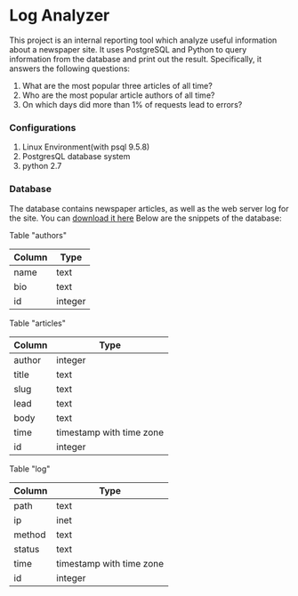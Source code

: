# Log Analyzer
This project is an internal reporting tool which analyze useful information about a newspaper site. It uses PostgreSQL and Python to query information from the database and print out the result.  Specifically, it answers the following questions:

1. What are the most popular three articles of all time?
2. Who are the most popular article authors of all time?
3. On which days did more than 1% of requests lead to errors?

### Configurations
1. Linux Environment(with psql 9.5.8)
2. PostgresQL database system
3. python 2.7


### Database
The database contains newspaper articles, as well as the web server log for the site. You can [download it here](https://d17h27t6h515a5.cloudfront.net/topher/2016/August/57b5f748_newsdata/newsdata.zip)
Below are the snippets of the database:

Table "authors"

Column |  Type   
-------|---------
name   | text    
bio    | text    
id     | integer 

Table "articles"

 Column |           Type           
--------|--------------------------
 author | integer                  
 title  | text                     
 slug   | text                     
 lead   | text                     
 body   | text                     
 time   | timestamp with time zone 
 id     | integer                  

 Table "log"

 Column |           Type           
--------|--------------------------
 path   | text                      
 ip     | inet                      
 method | text                      
 status | text                      
 time   | timestamp with time zone 
 id     | integer                  